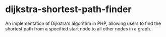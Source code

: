 # dijkstra-shortest-path-finder
An implementation of Dijkstra's algorithm in PHP, allowing users to find the shortest path from a specified start node to all other nodes in a graph.
